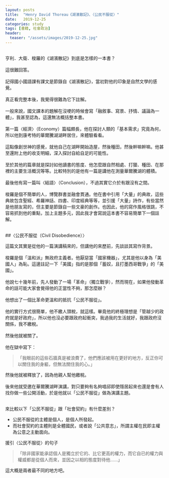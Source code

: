 ```yaml
---
layout: posts
title:  "Henry David Thoreau《湖濱散記》、〈公民不服從〉"
date:   2019-12-25
categories: study
tags: [書籍, 社會政治]
header: 
  teaser: "/assets/images/2019-12-25.jpg"
---
```

<br>
亨利．大衛．梭羅的《湖濱散記》到底是怎樣的一本書？<br><br>
這很難回答。<br><br>
記得國小國語課有課文是節錄自《湖濱散記》，當初對他的印象是自然文學的感覺。<br><br>
真正看完整本後，我覺得很難為它下註解。<br><br>
一般來說，國文課本的題解在沒哽的時候會寫「融敘事、寫景、抒情、議論為一體」，我甚至認為，這還無法概括整本書。<br><br>
第一篇〈經濟〉（Economy）篇幅頗長，他在探討人類的「基本需求」究竟為何，所以他到康考特的華爾騰湖湖畔居住，來體驗看看。<br><br>
這點像創世神的感覺，就他自己在湖畔開始造屋，然後種田，然後幹嘛幹嘛。他甚至還附上他的收支明細，深入探討自給自足的可能性。<br><br>
至於其他的篇章就是探討如他讀書的態度、他怎麼跟自然相處、打獵、種田、在那裡的主要生活概況等等。比較特別的是他有一篇是講他在測量華爾騰湖的體積。<br><br>
最後他有寫一篇叫〈結語〉（Conclusion），不過其實它介於有跟沒有之間。<br><br>
梭羅是個不簡單的人，博覽群書並融會貫通。他在書中引用「大量」的典故，這些典故包含聖經、希羅神話、四書、印度經典等等，並引援「大量」詩作，有些當然是他朋友寫的，但主要是節錄自一些文豪的創作。也因此，他的寫作風格很跳，不容易抓到他的重點，加上主題多元，因此我才會寫說這本書不容易簡單下一個註解。<br><br>

##〈公民不服從（Civil Disobedience）〉

這篇文其實是從他的一篇演講稿來的，但講他的來歷前，先談談其寫作背景。<br><br>
梭羅是個「溫和派」無政府主義者。他厭惡當「國家機器」，尤其是他以身為「美國人」為恥。這邊註記一下「美國」指的是那個「蓄奴，且打墨西哥戰爭」的「美國」。<br><br>
他說七十幾年前，先人發動了一場「革命」（獨立戰爭），然而現在，如果他發動革命的話可能大家會覺得他的正當性不夠，那怎麼辦？<br><br>
他想出了一個比革命更溫和的抵抗「公民不服從」。<br><br>
他的實行方式很簡單，他不繳人頭稅，就這樣。畢竟他的終極理想是「管越少的政府就是好政府」，所以他也沒必要跟政府起衝突，我過我的生活就好，我跟政府沒關係，我不繳稅。<br><br>
然後他就被關了。<br><br>
他在獄中寫下：

> 「我眼前的這些石牆真是被浪費了，他們應該被用在更好的地方，反正你可以關住我的身軀，但無法關住我的心。」<br>

然後他就被釋放了，因為他親人幫他繳稅。<br><br>
後來他就受邀在華爾騰湖畔演講，對只要夠有名夠唱邱即使隱居起來也還是會有人找你做一些公開活動，於是他就以「公民不服從」做為演講主題。<br><br>


來比較以下「公民不服從」跟「社會契約」有什麼差別？<br>

- 公民不服從的主體是個人，是個人所發起。
- 而社會契約的主體則是全體國民，或者說「公共意志」，所謂主權在民即主權為公意之主動面向。

援引〈公民不服從〉的句子
> 「除非國家能承認個人是獨立於它的、比它更高的權力，而它自已的權力與權威都是從個人而來，並因之以相的態度對待他……」

這大概是兩者最不同的地方吧。<br><br>
